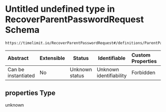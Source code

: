 # Untitled undefined type in RecoverParentPasswordRequest Schema

```txt
https://timelimit.io/RecoverParentPasswordRequest#/definitions/ParentPassword/properties
```

| Abstract            | Extensible | Status         | Identifiable            | Custom Properties | Additional Properties | Access Restrictions | Defined In                                                                                                    |
| :------------------ | ---------- | -------------- | ----------------------- | :---------------- | --------------------- | ------------------- | ------------------------------------------------------------------------------------------------------------- |
| Can be instantiated | No         | Unknown status | Unknown identifiability | Forbidden         | Allowed               | none                | [RecoverParentPasswordRequest.schema.json\*](RecoverParentPasswordRequest.schema.json "open original schema") |

## properties Type

unknown
